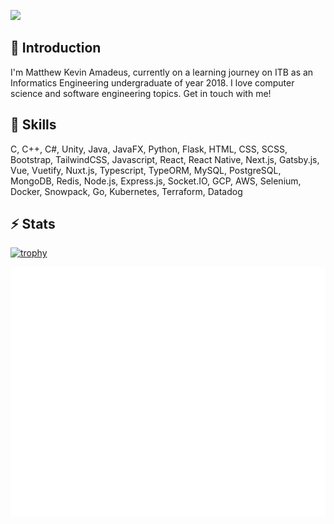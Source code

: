 ![](https://komarev.com/ghpvc/?username=mkamadeus&color=brightgreen)

## 💬 Introduction
I'm Matthew Kevin Amadeus, currently on a learning journey on ITB as an Informatics Engineering undergraduate of year 2018. I love computer science and software engineering topics. Get in touch with me!

## 🌱 Skills
C, C++, C#, Unity, Java, JavaFX, Python, Flask, HTML, CSS, SCSS, Bootstrap, TailwindCSS, Javascript, React, React Native, Next.js, Gatsby.js, Vue, Vuetify, Nuxt.js, Typescript, TypeORM, MySQL, PostgreSQL, MongoDB, Redis, Node.js, Express.js, Socket.IO, GCP, AWS, Selenium, Docker, Snowpack, Go, Kubernetes, Terraform, Datadog

## ⚡ Stats
[![trophy](https://github-profile-trophy.vercel.app/?username=mkamadeus&margin-w=15&column=7&theme=darkhub)](https://github.com/ryo-ma/github-profile-trophy)

![Metrics](/github-metrics.svg)
